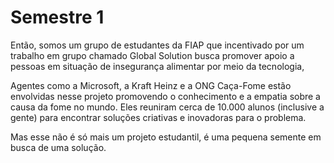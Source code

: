 # Semestre 1
Então, somos um grupo de estudantes da FIAP que incentivado por um trabalho em grupo chamado Global Solution busca promover apoio a pessoas em situação de insegurança alimentar por meio da tecnologia,

Agentes como a Microsoft, a Kraft Heinz e a ONG Caça-Fome estão envolvidas nesse projeto promovendo o conhecimento e a empatia sobre a causa da fome no mundo. Eles reuniram cerca de 10.000 alunos (inclusive a gente) para encontrar soluções criativas e inovadoras para o problema.

Mas esse não é só mais um projeto estudantil, é uma pequena semente em busca de uma solução.